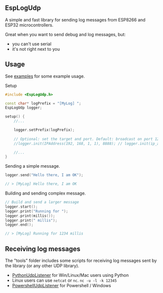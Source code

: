 ## EspLogUdp
A simple and fast library for sending log messages from ESP8266 and ESP32 microcontrollers.

Great when you want to send debug and log messages, but:
* you can't use serial
* it's not right next to you

## Usage
See [examples](/examples/example.cpp) for some example usage.

Setup

```cpp
#include <EspLogUdp.h>

const char* logPrefix = "[MyLog] ";
EspLogUdp logger;

setup() {
    //...

    logger.setPrefix(logPrefix);
    
    // Optional: set the target and port. Default: broadcast on port 12345
    //logger.init(IPAddress(192, 168, 1, 1), 8888); // logger.init(ip_address, port)

    //...
}
```

Sending a simple message.
```cpp
logger.send("Hello there, I am OK");

// > [MyLog] Hello there, I am OK
```

Building and sending complex message.

```cpp
// Build and send a larger message
logger.start();
logger.print("Running for ");
logger.print(millis());
logger.print(" millis");
logger.end();

// > [MyLog] Running for 1234 millis
```

## Receiving log messages
The "tools" folder includes some scripts for receiving log messages sent by the library (or any other UDP library).

* [PythonUdpListener](tools/PythonUdpListener.py) for Win/Linux/Mac users using Python
* Linux users can use `netcat` or `nc`. `nc -u -l -k 12345`
* [PowershellUdpListener](toos/PowershellUdpListener.ps1) for Powershell / Windows